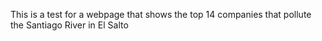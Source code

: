 This is a test for a webpage that shows the top 14 companies that pollute the Santiago River in El Salto
